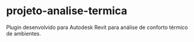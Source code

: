 # projeto-analise-termica
Plugin desenvolvido para Autodesk Revit para análise de conforto térmico de ambientes.
